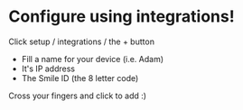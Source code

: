# Configure using integrations!

Click setup / integrations / the + button

  - Fill a name for your device (i.e. Adam)
  - It's IP address
  - The Smile ID (the 8 letter code)

Cross your fingers and click to add :)
